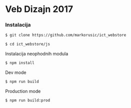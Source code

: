 # Veb Dizajn 2017


### Instalacija

```sh
$ git clone https://github.com/markorusic/ict_webstore
```


```sh
$ cd ict_webstore/js
```

Instalacija neophodnih modula

```sh
$ npm install
```

Dev mode

```sh
$ npm run build
```


Production mode

```sh
$ npm run build:prod
```
